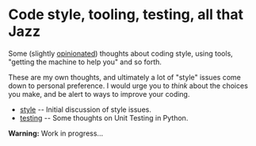# Code style, tooling, testing, all that Jazz

Some (slightly [opinionated](https://gettingreal.37signals.com/ch04_Make_Opinionated_Software.php))
thoughts about coding style, using tools, "getting the machine to help you" and so forth.

These are my own thoughts, and ultimately a lot of "style" issues come down
to personal preference.  I would urge you to _think_ about the choices you make,
and be alert to ways to improve your coding.

- [style](style.md) -- Initial discussion of style issues.
- [testing](testing.md) -- Some thoughts on Unit Testing in Python.

**Warning:** Work in progress...